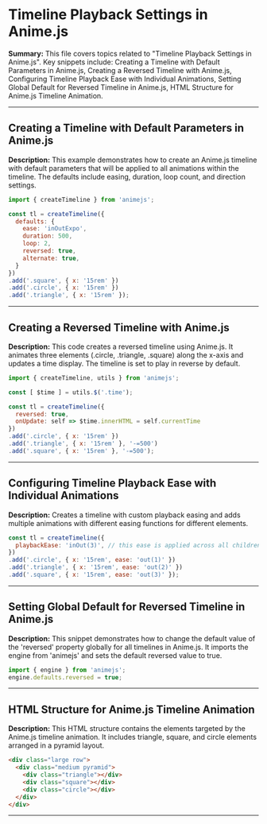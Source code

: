 # Timeline Playback Settings in Anime.js

**Summary:** This file covers topics related to "Timeline Playback Settings in Anime.js". Key snippets include: Creating a Timeline with Default Parameters in Anime.js, Creating a Reversed Timeline with Anime.js, Configuring Timeline Playback Ease with Individual Animations, Setting Global Default for Reversed Timeline in Anime.js, HTML Structure for Anime.js Timeline Animation.

---

## Creating a Timeline with Default Parameters in Anime.js

**Description:** This example demonstrates how to create an Anime.js timeline with default parameters that will be applied to all animations within the timeline. The defaults include easing, duration, loop count, and direction settings.

```javascript
import { createTimeline } from 'animejs';

const tl = createTimeline({
  defaults: {
    ease: 'inOutExpo',
    duration: 500,
    loop: 2,
    reversed: true,
    alternate: true,
  }
})
.add('.square', { x: '15rem' })
.add('.circle', { x: '15rem' })
.add('.triangle', { x: '15rem' });
```

---

## Creating a Reversed Timeline with Anime.js

**Description:** This code creates a reversed timeline using Anime.js. It animates three elements (.circle, .triangle, .square) along the x-axis and updates a time display. The timeline is set to play in reverse by default.

```javascript
import { createTimeline, utils } from 'animejs';

const [ $time ] = utils.$('.time');

const tl = createTimeline({
  reversed: true,
  onUpdate: self => $time.innerHTML = self.currentTime
})
.add('.circle', { x: '15rem' })
.add('.triangle', { x: '15rem' }, '-=500')
.add('.square', { x: '15rem' }, '-=500');
```

---

## Configuring Timeline Playback Ease with Individual Animations

**Description:** Creates a timeline with custom playback easing and adds multiple animations with different easing functions for different elements.

```javascript
const tl = createTimeline({
  playbackEase: 'inOut(3)', // this ease is applied across all children
})
.add('.circle', { x: '15rem', ease: 'out(1)' })
.add('.triangle', { x: '15rem', ease: 'out(2)' })
.add('.square', { x: '15rem', ease: 'out(3)' });
```

---

## Setting Global Default for Reversed Timeline in Anime.js

**Description:** This snippet demonstrates how to change the default value of the 'reversed' property globally for all timelines in Anime.js. It imports the engine from 'animejs' and sets the default reversed value to true.

```javascript
import { engine } from 'animejs';
engine.defaults.reversed = true;
```

---

## HTML Structure for Anime.js Timeline Animation

**Description:** This HTML structure contains the elements targeted by the Anime.js timeline animation. It includes triangle, square, and circle elements arranged in a pyramid layout.

```html
<div class="large row">
  <div class="medium pyramid">
    <div class="triangle"></div>
    <div class="square"></div>
    <div class="circle"></div>
  </div>
</div>
```

---